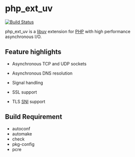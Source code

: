 php_ext_uv
================

[![Build Status](https://travis-ci.org/RickySu/php_ext_uv.svg?branch=master)](https://travis-ci.org/RickySu/php_ext_uv)

php_ext_uv is a [libuv](https://github.com/joyent/libuv) 
extension for [PHP](http://php.net/)
with high performance asynchronous I/O.

## Feature highlights

* Asynchronous TCP and UDP sockets

* Asynchronous DNS resolution

* Signal handling

* SSL support

* TLS [SNI](https://en.wikipedia.org/wiki/Server_Name_Indication) support

## Build Requirement

* autoconf
* automake
* check
* pkg-config
* pcre
